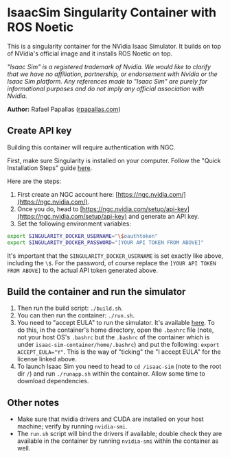 # IsaacSim Singularity Container with ROS Noetic

This is a singularity container for the NVidia Isaac Simulator. It builds
on top of NVidia's official image and it installs ROS Noetic on top.

*"Isaac Sim" is a registered trademark of Nvidia. We would like to clarify 
that we have no affiliation, partnership, or endorsement with Nvidia or the Isaac 
Sim platform. Any references made to "Isaac Sim" are purely for 
informational purposes and do not imply any official association with Nvidia.*

**Author:** Rafael Papallas ([rpapallas.com](https://rpapallas.com))

## Create API key

Building this container will require authentication with NGC.

First, make sure Singularity is installed on your computer. Follow the "Quick
Installation Steps" guide [here](https://docs.sylabs.io/guides/3.11/user-guide/quick_start.html).

Here are the steps:

1. First create an NGC account here: [https://ngc.nvidia.com/](https://ngc.nvidia.com/).
2. Once you do, head to [https://ngc.nvidia.com/setup/api-key](https://ngc.nvidia.com/setup/api-key)
and generate an API key.
3. Set the following environment variables:

```bash
export SINGULARITY_DOCKER_USERNAME="\$oauthtoken" 
export SINGULARITY_DOCKER_PASSWORD="[YOUR API TOKEN FROM ABOVE]"
```

It's important that the `SINGULARITY_DOCKER_USERNAME` is set exactly like
above, including the `\$`. For the password, of course replace the `[YOUR API TOKEN FROM ABOVE]` 
to the actual API token generated above.

## Build the container and run the simulator

1. Then run the build script: `./build.sh`.
1. You can then run the container: `./run.sh`.
1. You need to "accept EULA" to run the simulator. It's available [here](https://docs.omniverse.nvidia.com/app_isaacsim/common/NVIDIA_Omniverse_License_Agreement.html). 
   To do this, in the container's home directory, open the `.bashrc` file
   (note, not your host OS's `.bashrc` but the `.bashrc` of the container which is
   under `isaac-sim-container/home/.bashrc`) and put the following: `export ACCEPT_EULA="Y"`. 
   This is the way of "ticking" the "I accept EULA" for the license linked above.
1. To launch Isaac Sim you need to head to `cd /isaac-sim` (note to the root dir `/`) 
   and run `./runapp.sh` within the container. Allow some time to download dependencies.


## Other notes

* Make sure that nvidia drivers and CUDA are installed on your host machine;
verify by running `nvidia-smi`.
* The `run.sh` script will bind the drivers if available; double check they
are available in the container by running `nvidia-smi` within the container 
as well.
